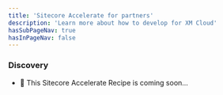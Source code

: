 ```yaml
---
title: 'Sitecore Accelerate for partners'
description: 'Learn more about how to develop for XM Cloud'
hasSubPageNav: true
hasInPageNav: false
---
```


### Discovery

- 🚀 This Sitecore Accelerate Recipe is coming soon...
